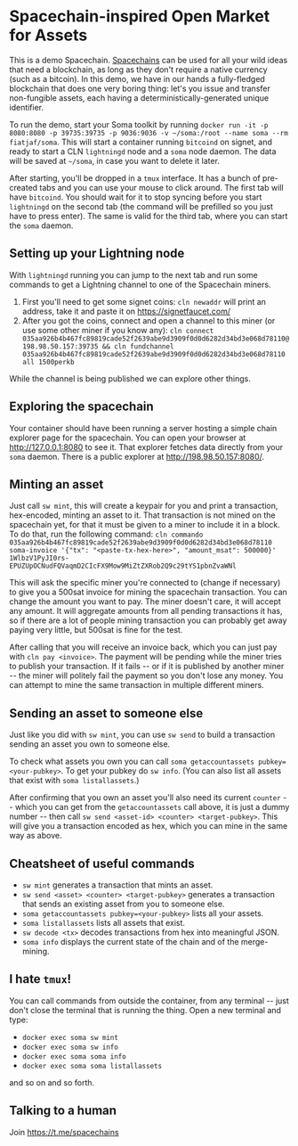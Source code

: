 Spacechain-inspired Open Market for Assets
==========================================

This is a demo Spacechain. [Spacechains](https://gist.github.com/RubenSomsen/c9f0a92493e06b0e29acced61ca9f49a#spacechains) can be used for all your wild ideas that need a blockchain, as long as they don't require a native currency (such as a bitcoin). In this demo, we have in our hands a fully-fledged blockchain that does one very boring thing: let's you issue and transfer non-fungible assets, each having a deterministically-generated unique identifier.

To run the demo, start your Soma toolkit by running `docker run -it -p 8080:8080 -p 39735:39735 -p 9036:9036 -v ~/soma:/root --name soma --rm fiatjaf/soma`. This will start a container running `bitcoind` on signet, and ready to start a CLN `lightningd` node and a `soma` node daemon. The data will be saved at `~/soma`, in case you want to delete it later.

After starting, you'll be dropped in a `tmux` interface. It has a bunch of pre-created tabs and you can use your mouse to click around. The first tab will have `bitcoind`. You should wait for it to stop syncing before you start `lightningd` on the second tab (the command will be prefilled so you just have to press enter). The same is valid for the third tab, where you can start the `soma` daemon.

## Setting up your Lightning node

With `lightningd` running you can jump to the next tab and run some commands to get a Lightning channel to one of the Spacechain miners.

1. First you'll need to get some signet coins: `cln newaddr` will print an address, take it and paste it on https://signetfaucet.com/
2. After you got the coins, connect and open a channel to this miner (or use some other miner if you know any): `cln connect 035aa926b4b467fc89819cade52f2639abe9d3909f0d0d6282d34bd3e068d78110@198.98.50.157:39735 && cln fundchannel 035aa926b4b467fc89819cade52f2639abe9d3909f0d0d6282d34bd3e068d78110 all 1500perkb`

While the channel is being published we can explore other things.

## Exploring the spacechain

Your container should have been running a server hosting a simple chain explorer page for the spacechain. You can open your browser at http://127.0.0.1:8080 to see it. That explorer fetches data directly from your `soma` daemon. There is a public explorer at http://198.98.50.157:8080/.

## Minting an asset

Just call `sw mint`, this will create a keypair for you and print a transaction, hex-encoded, minting an asset to it. That transaction is not mined on the spacechain yet, for that it must be given to a miner to include it in a block. To do that, run the following command: `cln commando 035aa926b4b467fc89819cade52f2639abe9d3909f0d0d6282d34bd3e068d78110 soma-invoice '{"tx": "<paste-tx-hex-here>", "amount_msat": 500000}' 1WlbzV1PyJI0rs-EPUZUpOCNudFQVaqmD2CIcFX9Mow9MiZtZXRob2Q9c29tYS1pbnZvaWNl`

This will ask the specific miner you're connected to (change if necessary) to give you a 500sat invoice for mining the spacechain transaction. You can change the amount you want to pay. The miner doesn't care, it will accept any amount. It will aggregate amounts from all pending transactions it has, so if there are a lot of people mining transaction you can probably get away paying very little, but 500sat is fine for the test.

After calling that you will receive an invoice back, which you can just pay with `cln pay <invoice>`. The payment will be pending while the miner tries to publish your transaction. If it fails -- or if it is published by another miner -- the miner will politely fail the payment so you don't lose any money. You can attempt to mine the same transaction in multiple different miners.

## Sending an asset to someone else

Just like you did with `sw mint`, you can use `sw send` to build a transaction sending an asset you own to someone else.

To check what assets you own you can call `soma getaccountassets pubkey=<your-pubkey>`. To get your pubkey do `sw info`. (You can also list all assets that exist with `soma listallassets`.)

After confirming that you own an asset you'll also need its current `counter` -- which you can get from the `getaccountassets` call above, it is just a dummy number -- then call `sw send <asset-id> <counter> <target-pubkey>`. This will give you a transaction encoded as hex, which you can mine in the same way as above.

## Cheatsheet of useful commands

- `sw mint` generates a transaction that mints an asset.
- `sw send <asset> <counter> <target-pubkey>` generates a transaction that sends an existing asset from you to someone else.
- `soma getaccountassets pubkey=<your-pubkey>` lists all your assets.
- `soma listallassets` lists all assets that exist.
- `sw decode <tx>` decodes transactions from hex into meaningful JSON.
- `soma info` displays the current state of the chain and of the merge-mining.

## I hate `tmux`!

You can call commands from outside the container, from any terminal -- just don't close the terminal that is running the thing. Open a new terminal and type:

- `docker exec soma sw mint`
- `docker exec soma sw info`
- `docker exec soma soma info`
- `docker exec soma soma listallassets`

and so on and so forth.

## Talking to a human

Join https://t.me/spacechains
